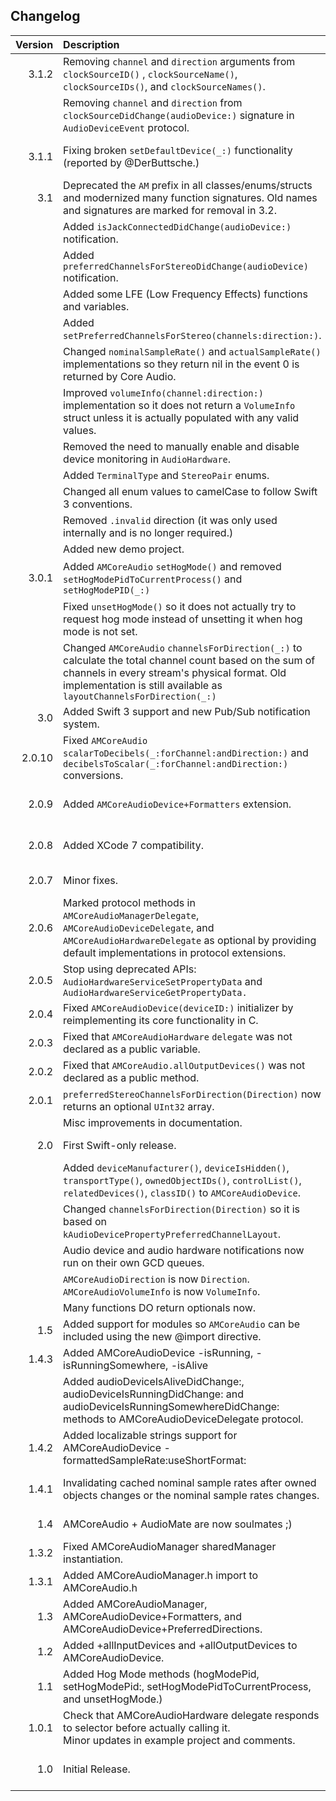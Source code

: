 ## Changelog

| Version        | Description| Date     |
| -------------:|:------------- |:--------:|
| 3.1.2           | Removing `channel` and `direction` arguments from `clockSourceID()` , `clockSourceName()`,  `clockSourceIDs()`, and `clockSourceNames()`.| September 12th, 2017|
|                    | Removing `channel` and `direction` from  `clockSourceDidChange(audioDevice:)` signature in `AudioDeviceEvent` protocol.||
| 3.1.1           | Fixing broken `setDefaultDevice(_:)` functionality (reported by @DerButtsche.) | March 13th, 2017|
| 3.1              | Deprecated the `AM` prefix in all classes/enums/structs and modernized many function signatures. Old names and signatures are marked for removal in 3.2. | December 21st, 2016|
|                    | Added `isJackConnectedDidChange(audioDevice:)` notification.| |
|                    | Added `preferredChannelsForStereoDidChange(audioDevice) ` notification.| |
|                    | Added some LFE (Low Frequency Effects) functions and variables.| |
|                    | Added `setPreferredChannelsForStereo(channels:direction:)`.| |
|                    | Changed `nominalSampleRate()` and `actualSampleRate()` implementations so they return nil in the event 0 is returned by Core Audio.| |
|                    | Improved `volumeInfo(channel:direction:)` implementation so it does not return a `VolumeInfo` struct unless it is actually populated with any valid values.| |
|                    | Removed the need to manually enable and disable device monitoring in `AudioHardware`.| |
|                    | Added `TerminalType` and `StereoPair` enums.| |
|                    | Changed all enum values to camelCase to follow Swift 3 conventions.| |
|                    | Removed `.invalid` direction (it was only used internally and is no longer required.)| |
|                    | Added new demo project.| |
| 3.0.1           | Added `AMCoreAudio` `setHogMode()` and removed `setHogModePidToCurrentProcess()` and `setHogModePID(_:)`                   | October 30th, 2016|
|                    | Fixed `unsetHogMode()` so it does not actually try to request hog mode instead of unsetting it when hog mode is not set.| |
|                    | Changed `AMCoreAudio` `channelsForDirection(_:)` to calculate the total channel count based on the sum of channels in every stream's physical format. Old implementation is still available as `layoutChannelsForDirection(_:)` | |
| 3.0              | Added Swift 3 support and new Pub/Sub notification system. | October 5th, 2016|
| 2.0.10         | Fixed `AMCoreAudio` `scalarToDecibels(_:forChannel:andDirection:)` and `decibelsToScalar(_:forChannel:andDirection:)` conversions. | January 19th, 2016|
| 2.0.9           | Added `AMCoreAudioDevice+Formatters` extension. | January 18th, 2016|
| 2.0.8           | Added XCode 7 compatibility. | September 17th, 2015|
| 2.0.7           | Minor fixes. | July 13th, 2015|
| 2.0.6           | Marked protocol methods in `AMCoreAudioManagerDelegate`, `AMCoreAudioDeviceDelegate`, and `AMCoreAudioHardwareDelegate` as optional by providing default implementations in protocol extensions. | July 13th, 2015|
| 2.0.5           | Stop using deprecated APIs: `AudioHardwareServiceSetPropertyData` and `AudioHardwareServiceGetPropertyData.` | July 13th, 2015|
| 2.0.4           | Fixed `AMCoreAudioDevice(deviceID:)` initializer by reimplementing its core functionality in C. | July 13th, 2015|
| 2.0.3           | Fixed that `AMCoreAudioHardware` `delegate` was not declared as a public variable. | July 13th, 2015|
| 2.0.2           | Fixed that `AMCoreAudio.allOutputDevices()` was not declared as a public method. | July 13th, 2015|
| 2.0.1           | `preferredStereoChannelsForDirection(Direction)` now returns an optional `UInt32` array. | July 12th, 2015|
|                    | Misc improvements in documentation. ||
| 2.0              | First Swift-only release. | July 12th, 2015|
|                    | Added `deviceManufacturer()`, `deviceIsHidden()`, `transportType()`, `ownedObjectIDs()`, `controlList()`, `relatedDevices()`, `classID()` to `AMCoreAudioDevice`.||
|                    | Changed `channelsForDirection(Direction)` so it is based on `kAudioDevicePropertyPreferredChannelLayout`.||
|                    | Audio device and audio hardware notifications now run on their own GCD queues.||
|                    | `AMCoreAudioDirection` is now `Direction`. `AMCoreAudioVolumeInfo` is now `VolumeInfo`.||
|                    | Many functions DO return optionals now.||
| 1.5              | Added support for modules so `AMCoreAudio` can be included using the new @import directive.| July 6th, 2015|
| 1.4.3           | Added AMCoreAudioDevice -isRunning, -isRunningSomewhere, -isAlive| May 24th, 2015|
|                    | Added audioDeviceIsAliveDidChange:, audioDeviceIsRunningDidChange: and audioDeviceIsRunningSomewhereDidChange: methods to AMCoreAudioDeviceDelegate protocol.||
| 1.4.2           | Added localizable strings support for AMCoreAudioDevice -formattedSampleRate:useShortFormat:| March 7th, 2015|
| 1.4.1           | Invalidating cached nominal sample rates after owned objects changes or the nominal sample rates changes.| October 27th, 2014|
| 1.4              | AMCoreAudio + AudioMate are now soulmates ;) | July 26th, 2014|
| 1.3.2           | Fixed AMCoreAudioManager sharedManager instantiation. | July 25th, 2014|
| 1.3.1           | Added AMCoreAudioManager.h import to AMCoreAudio.h | July 25th, 2014|
| 1.3              | Added AMCoreAudioManager, AMCoreAudioDevice+Formatters, and AMCoreAudioDevice+PreferredDirections. | July 16th, 2014|
| 1.2              | Added +allInputDevices and +allOutputDevices to AMCoreAudioDevice. | June 28th, 2014|
| 1.1              | Added Hog Mode methods (hogModePid, setHogModePid:, setHogModePidToCurrentProcess, and unsetHogMode.) | May 3rd, 2014|
| 1.0.1           | Check that AMCoreAudioHardware delegate responds to selector before actually calling it.<br>Minor updates in example project and comments. | March 28th, 2014|
| 1.0              | Initial Release. | March 24th, 2014|
